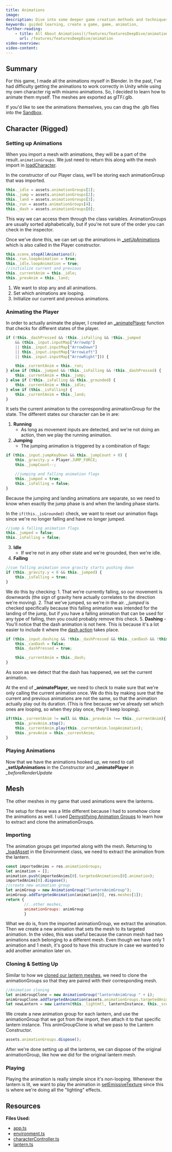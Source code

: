 ```yaml
---
title: Animations
image: 
description: Dive into some deeper game creation methods and techniques.
keywords: guided learning, create a game, game, animation, 
further-reading:
    - title: All About Animations](/features/featuresDeepDive/animation/animation_introduction)
      url: /features/featuresDeepDive/animation
video-overview:
video-content:
---
```


## Summary
For this game, I made all the animations myself in Blender. In the past, I've had difficulty getting the animations to work correctly in Unity while using my own character rig with mixamo animations. So, I decided to learn how to animate them myself. The meshes are exported as glTF/.glb.

If you'd like to see the animations themselves, you can drag the .glb files into the [Sandbox](https://sandbox.babylonjs.com/).

## Character (Rigged)
### Setting up Animations
When you import a mesh with animations, they will be a part of the result`.animationGroups`. We just need to return this along with the mesh import in [loadCharacter](https://github.com/BabylonJS/SummerFestival/blob/a0abccc2efbb7399820efe2e25f53bb5b4a02500/src/app.ts#L897).

In the constructor of our Player class, we'll be storing each animationGroup that was imported.

```javascript
this._idle = assets.animationGroups[1];
this._jump = assets.animationGroups[2];
this._land = assets.animationGroups[3];
this._run = assets.animationGroups[4];
this._dash = assets.animationGroups[0];
```
This way we can access them through the class variables. AnimationGroups are usually sorted alphabetically, but if you're not sure of the order you can check in the inspector.

Once we've done this, we can set up the animations in [_setUpAnimations](https://github.com/BabylonJS/SummerFestival/blob/a0abccc2efbb7399820efe2e25f53bb5b4a02500/src/characterController.ts#L236) which is also called in the Player constructor.
```javascript
this.scene.stopAllAnimations();
this._run.loopAnimation = true;
this._idle.loopAnimation = true;
//initialize current and previous
this._currentAnim = this._idle;
this._prevAnim = this._land;
```
1. We want to stop any and all animations.
2. Set which animations are looping.
3. Initialize our current and previous animations.

### Animating the Player
In order to actually animate the player, I created an [_animatePlayer](https://github.com/BabylonJS/SummerFestival/blob/a0abccc2efbb7399820efe2e25f53bb5b4a02500/src/characterController.ts#L247) function that checks for different states of the player.
```javascript
if (!this._dashPressed && !this._isFalling && !this._jumped 
    && (this._input.inputMap["ArrowUp"]
    || this._input.inputMap["ArrowDown"] 
    || this._input.inputMap["ArrowLeft"]
    || this._input.inputMap["ArrowRight"])) {

    this._currentAnim = this._run;
} else if (this._jumped && !this._isFalling && !this._dashPressed) {
    this._currentAnim = this._jump;
} else if (!this._isFalling && this._grounded) {
    this._currentAnim = this._idle;
} else if (this._isFalling) {
    this._currentAnim = this._land;
}
```
It sets the current animation to the corresponding animationGroup for the state.
The different states our character can be in are:
1.  **Running**
    - As long as movement inputs are detected, and we're not doing an action, then we play the running animation.
2. **Jumping**
    - The jumping animation is triggered by a combination of flags:
```javascript
if (this._input.jumpKeyDown && this._jumpCount > 0) {
    this._gravity.y = Player.JUMP_FORCE;
    this._jumpCount--;

    //jumping and falling animation flags
    this._jumped = true;
    this._isFalling = false;
}
```
Because the jumping and landing animations are separate, so we need to know when exactly the jump phase is and when the landing phase starts.

In the `if(this._isGrounded)` check, we want to reset our animation flags since we're no longer falling and have no longer jumped.
```javascript
//jump & falling animation flags
this._jumped = false;
this._isFalling = false;
```
3. **Idle** 
    - If we're not in any other state and we're grounded, then we're idle.
4. **Falling**
```javascript
//cue falling animation once gravity starts pushing down
if (this._gravity.y < 0 && this._jumped) {
    this._isFalling = true;
}
```
We do this by checking:
    1. That we're currently falling, so our movement is downwards (the sign of gravity here actually correlates to the direction we're moving).
    2. That we've jumped, so we're in the air.
*_jumped* is checked specifically because this falling animation was intended for the landing of the jump, but if you have a falling animation that can be used for any type of falling, then you could probably remove this check.
5. **Dashing**
    - You'll notice that the dash animation is not here. This is because it's a lot easier to include it where the [dash action](https://github.com/BabylonJS/SummerFestival/blob/a0abccc2efbb7399820efe2e25f53bb5b4a02500/src/characterController.ts#L170) takes place.
```javascript
if (this._input.dashing && !this._dashPressed && this._canDash && !this._grounded) {
    this._canDash = false;
    this._dashPressed = true;

    this._currentAnim = this._dash;
}
```
As soon as we detect that the dash has happened, we set the current animation.

At the end of **_animatePlayer**, we need to check to make sure that we're only calling the current animation once. We do this by making sure that the current and previous animations are not the same, so that the animation actually play out its duration. (This is fine because we've already set which ones are looping, so when they play once, they'll keep looping).
```javascript
if(this._currentAnim != null && this._prevAnim !== this._currentAnim){
    this._prevAnim.stop();
    this._currentAnim.play(this._currentAnim.loopAnimation);
    this._prevAnim = this._currentAnim;
}
```
### Playing Animations
Now that we have the animations hooked up, we need to call **_setUpAnimations** in the *Constructor* and **_animatePlayer** in *_beforeRenderUpdate*

## Mesh
The other meshes in my game that used animations were the lanterns.

The setup for these was a little different because I had to somehow clone the animations as well. I used [Demystifying Animation Groups](https://www.youtube.com/watch?v=BSqxoQ-at24&t=802s) to learn how to extract and clone the animationGroups.

### Importing
The animation groups get imported along with the mesh. Returning to [_loadAsset](https://github.com/BabylonJS/SummerFestival/blob/a0abccc2efbb7399820efe2e25f53bb5b4a02500/src/environment.ts#L100) in the Environment class, we need to extract the animation from the lantern.
```javascript
const importedAnims = res.animationGroups;
let animation = [];
animation.push(importedAnims[0].targetedAnimations[0].animation);
importedAnims[0].dispose();
//create new animation group
let animGroup = new AnimationGroup("lanternAnimGroup");
animGroup.addTargetedAnimation(animation[0], res.meshes[1]);
return {
        //..other meshes,
        animationGroups: animGroup
        }
```
What we do is, from the imported animationGroup, we extract the animation. Then we create a new animation that sets the mesh to its targeted animation. In the video, this was useful because the cannon mesh had two animations each belonging to a different mesh. Even though we have only 1 animation and 1 mesh, it's good to have this structure in case we wanted to add another animation later on.

### Cloning & Setting Up
Similar to how we [cloned our lantern meshes](https://github.com/BabylonJS/SummerFestival/blob/a0abccc2efbb7399820efe2e25f53bb5b4a02500/src/environment.ts#L66), we need to clone the animationGroups so that they are paired with their corresponding mesh.
```javascript
//Animation cloning
let animGroupClone = new AnimationGroup("lanternAnimGroup " + i);
animGroupClone.addTargetedAnimation(assets.animationGroups.targetedAnimations[0].animation, lanternInstance);
let newLantern = new Lantern(this._lightmtl, lanternInstance, this._scene, assets.env.getChildTransformNodes(false).find(m => m.name === "lantern " + i).getAbsolutePosition(), animGroupClone);
```
We create a new animation group for each lantern, and use the animationGroup that we got from the import, then attach it to that specific lantern instance. This animGroupClone is what we pass to the Lantern Constructor.
```javascript
assets.animationGroups.dispose();
```
After we're done setting up all the lanterns, we can dispose of the original animationGroup, like how we did for the original lantern mesh.
### Playing
Playing the animation is really simple since it's non-looping. Whenever the lantern is lit, we want to play the animation in [setEmissiveTexture](https://github.com/BabylonJS/SummerFestival/blob/a0abccc2efbb7399820efe2e25f53bb5b4a02500/src/lantern.ts#L47) since this is where we're doing all the "lighting" effects.

## Resources
**Files Used:**  
- [app.ts](https://github.com/BabylonJS/SummerFestival/blob/master/src/app.ts)
- [environment.ts](https://github.com/BabylonJS/SummerFestival/blob/master/src/environment.ts)
- [characterController.ts](https://github.com/BabylonJS/SummerFestival/blob/master/src/characterController.ts)
- [lantern.ts](https://github.com/BabylonJS/SummerFestival/blob/master/src/lantern.ts)
